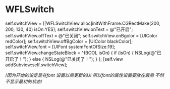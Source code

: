 # WFLSwitch
self.switchView = [[WFLSwitchView alloc]initWithFrame:CGRectMake(200, 200, 130, 40) isOn:YES];
    self.switchView.onText = @"已开启";
    self.switchView.offText = @"已关闭";
    self.switchView.onBgolor = [UIColor redColor];
    self.switchView.offBgColor = [UIColor blackColor];
    self.switchView.font = [UIFont systemFontOfSize:19];
    self.switchView.changeStateBlock = ^(BOOL isOn) {
        if (isOn) {
            NSLog(@"已开启了！");
        } else {
            NSLog(@"已关闭了！");
        }
    };
    [self.view addSubview:self.switchView];

/*因为开始的设定是在font 设置以后更新的UI 所以font的属性设置要放在最后 不然不显示最初的状态*/
